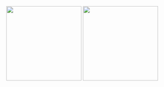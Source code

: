 <img height=200 align="center" src="https://github-readme-stats.vercel.app/api?username=rcdailey&show_icons=true&theme=dark&hide=stars&custom_title=Robert%27s+Github+Stats" />
<img height=200 align="center" src="https://github-readme-stats.vercel.app/api/top-langs?username=rcdailey&theme=dark&layout=compact&langs_count=8&card_width=320" />
